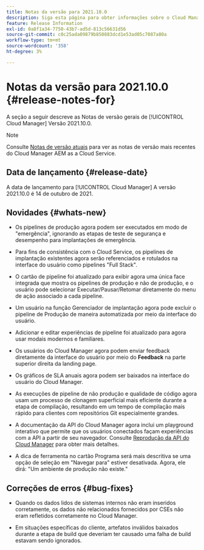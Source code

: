 ```yaml
---
title: Notas da versão para 2021.10.0
description: Siga esta página para obter informações sobre o Cloud Manager Versão 2021.10.0
feature: Release Information
exl-id: 0a8f1a34-7750-43b7-ad5d-813c56631d56
source-git-commit: c0c25ada09879b850883dcd1e53ad05c7087a80a
workflow-type: tm+mt
source-wordcount: '358'
ht-degree: 3%

---
```


# Notas da versão para 2021.10.0 {#release-notes-for}

A seção a seguir descreve as Notas de versão gerais de [!UICONTROL Cloud Manager] Versão 2021.10.0.

>[!NOTE]
>Consulte [Notas de versão atuais](https://experienceleague.adobe.com/docs/experience-manager-cloud-service/onboarding/getting-access/release-notes-cloud-manager/release-notes-cm-current.html?lang=en#getting-access) para ver as notas de versão mais recentes do Cloud Manager AEM as a Cloud Service.

## Data de lançamento {#release-date}

A data de lançamento para [!UICONTROL Cloud Manager] A versão 2021.10.0 é 14 de outubro de 2021.

## Novidades {#whats-new}

* Os pipelines de produção agora podem ser executados em modo de &quot;emergência&quot;, ignorando as etapas de teste de segurança e desempenho para implantações de emergência.

* Para fins de consistência com o Cloud Service, os pipelines de implantação existentes agora serão referenciados e rotulados na interface do usuário como pipelines &quot;Full Stack&quot;.

* O cartão de pipeline foi atualizado para exibir agora uma única face integrada que mostra os pipelines de produção e não de produção, e o usuário pode selecionar Executar/Pausar/Retomar diretamente do menu de ação associado a cada pipeline.

* Um usuário na função Gerenciador de implantação agora pode excluir o pipeline de Produção de maneira automatizada por meio da interface do usuário.

* Adicionar e editar experiências de pipeline foi atualizado para agora usar modais modernos e familiares.

* Os usuários do Cloud Manager agora podem enviar feedback diretamente da interface do usuário por meio do **Feedback** na parte superior direita da landing page.

* Os gráficos de SLA anuais agora podem ser baixados na interface do usuário do Cloud Manager.

* As execuções de pipeline de não produção e qualidade de código agora usam um processo de clonagem superficial mais eficiente durante a etapa de compilação, resultando em um tempo de compilação mais rápido para clientes com repositórios Git especialmente grandes.

* A documentação da API do Cloud Manager agora inclui um playground interativo que permite que os usuários conectados façam experiências com a API a partir de seu navegador. Consulte [Reprodução da API do Cloud Manager](https://www.adobe.io/experience-cloud/cloud-manager/reference/playground/) para obter mais detalhes.

* A dica de ferramenta no cartão Programa será mais descritiva se uma opção de seleção em &quot;Navegar para&quot; estiver desativada. Agora, ele dirá: &quot;Um ambiente de produção não existe.&quot;


## Correções de erros {#bug-fixes}

* Quando os dados lidos de sistemas internos não eram inseridos corretamente, os dados não relacionados fornecidos por CSEs não eram refletidos corretamente no Cloud Manager.

* Em situações específicas do cliente, artefatos inválidos baixados durante a etapa de build que deveriam ter causado uma falha de build estavam sendo ignorados.
